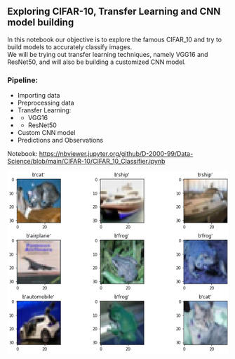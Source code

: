 ## Exploring CIFAR-10, Transfer Learning and CNN model building  

In this notebook our objective is to explore the famous CIFAR_10 and try to build models to accurately classify images.  
We will be trying out transfer learning techniques, namely VGG16 and ResNet50, and will also be building a customized CNN model.  

### Pipeline:  
- Importing data
- Preprocessing data
- Transfer Learning:
- - VGG16
- - ResNet50
- Custom CNN model
- Predictions and Observations
  
Notebook: https://nbviewer.jupyter.org/github/D-2000-99/Data-Science/blob/main/CIFAR-10/CIFAR_10_Classifier.ipynb

![CIFAR](https://raw.githubusercontent.com/D-2000-99/Data-Science/main/CIFAR-10/example_cifar.png)
